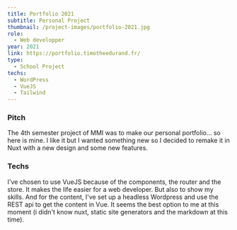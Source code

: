 ```yaml
---
title: Portfolio 2021
subtitle: Personal Project
thumbnail: /project-images/portfolio-2021.jpg
role:
  - Web developper
year: 2021
link: https://portfolio.timotheedurand.fr/
type:
  - School Project
techs:
  - WordPress
  - VueJS
  - Tailwind
---
```


### Pitch

The 4th semester project of MMI was to make our personal portfolio... so here is mine. I like it but I wanted something new
so I decided to remake it in Nuxt with a new design and some new features.

### Techs

I've chosen to use VueJS because of the components, the router and the store. It makes the life easier for a web developer.
But also to show my skills. And for the content, I've set up a headless Wordpress and use the REST api to get the content in Vue.
It seems the best option to me at this moment (i didn't know nuxt, static site generators and the markdown at this time).
